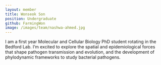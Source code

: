 ```yaml
---
layout: member
title: Wonseok Son
position: Undergraduate
github: FarmingWon
image: /images/team/nashwa-ahmed.jpg
---
```


I am a first year Molecular and Cellular Biology PhD student rotating in the Bedford Lab. I’m excited to explore the spatial and epidemiological forces that shape pathogen transmission and evolution, and the development of phylodynamic frameworks to study bacterial pathogens.
